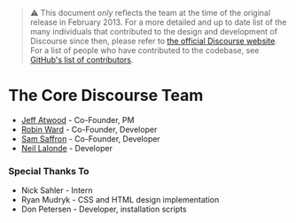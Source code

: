 > ⚠ This document _only_ reflects the team at the time of the original release in February 2013. For a more detailed and up to date list of the many individuals that contributed to the design and development of Discourse since then, please refer to [the official Discourse website](http://www.discourse.org). For a list of people who have contributed to the codebase, see [GitHub's list of contributors](https://github.com/discourse/discourse/contributors).

# The Core Discourse Team

* [Jeff Atwood](//github.com/coding-horror) - Co-Founder, PM
* [Robin Ward](//github.com/eviltrout) - Co-Founder, Developer
* [Sam Saffron](//github.com/samsaffron) - Co-Founder, Developer
* [Neil Lalonde](//github.com/nlalonde) - Developer

### Special Thanks To

* Nick Sahler - Intern
* Ryan Mudryk - CSS and HTML design implementation
* Don Petersen - Developer, installation scripts
